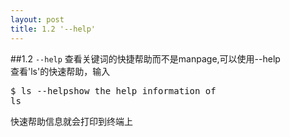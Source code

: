 ```yaml
---
layout: post
title: 1.2 '--help'
---
```

##1.2 `--help`
查看关键词的快捷帮助而不是manpage,可以使用--help<br>
查看'ls'的快速帮助，输入<br>
<pre class='terminal bootcamp'>
<span class='codeline'>$ ls --help<span>show the help information of
ls</span></span>
</pre>
快速帮助信息就会打印到终端上
